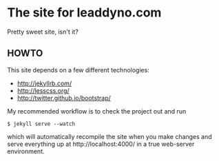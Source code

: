 # The site for leaddyno.com

Pretty sweet site, isn't it?

## HOWTO

This site depends on a few different technologies:

  * http://jekyllrb.com/
  * http://lesscss.org/
  * http://twitter.github.io/bootstrap/

My recommended workflow is to check the project out and run

    $ jekyll serve --watch

which will automatically recompile the site when you make changes and serve
everything up at http://localhost:4000/ in a true web-server environment.

